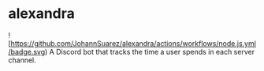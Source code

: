 # alexandra
![https://github.com/JohannSuarez/alexandra/actions/workflows/node.js.yml/badge.svg)
A Discord bot that tracks the time a user spends in each server channel.
